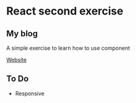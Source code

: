 # React second exercise

## My blog

A simple exercise to learn how to use component

[Website](https://react-my-blog-second-exercise.netlify.app/)

## To Do

- Responsive
